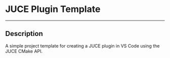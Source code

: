 # JUCE Plugin Template
___

## Description
A simple project template for creating a JUCE plugin in VS Code using the JUCE CMake API.
